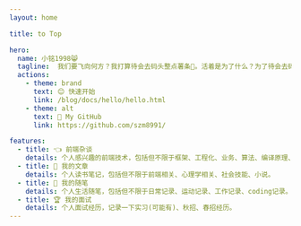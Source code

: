 ```yaml
---
layout: home

title: to Top

hero:
  name: 小铭1998😸
  tagline:  我们要飞向何方？我打算待会去码头整点薯条🍟。活着是为了什么？为了待会去码头整点薯条🤣。
  actions:
    - theme: brand
      text: 😊 快速开始
      link: /blog/docs/hello/hello.html
    - theme: alt
      text: 🔗 My GitHub
      link: https://github.com/szm8991/

features:
  - title: 👈 前端杂谈
    details: 个人感兴趣的前端技术，包括但不限于框架、工程化、业务、算法、编译原理、性能。
  - title: 📃 我的文章
    details: 个人读书笔记，包括但不限于前端相关、心理学相关、社会技能、小说。
  - title: 📆 我的随笔
    details: 个人生活随笔，包括但不限于日常记录、运动记录、工作记录、coding记录。
  - title: 🏆 我的面试
    details: 个人面试经历，记录一下实习(可能有)、秋招、春招经历。
---
```

